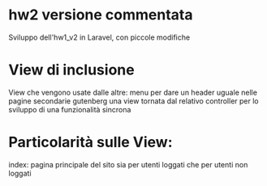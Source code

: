 # hw2 versione commentata
Sviluppo dell'hw1_v2 in Laravel, con piccole modifiche

# View di inclusione
View che vengono usate dalle altre: 
menu per dare un header uguale nelle pagine secondarie
gutenberg una view tornata dal relativo controller per lo sviluppo di una funzionalità sincrona

# Particolarità sulle View:
index: pagina principale del sito sia per utenti loggati che per utenti non loggati

